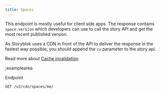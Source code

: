 ```yaml
---
title: Spaces
---
```


This endpoint is mostly useful for client side apps. The response contains `space.version` which developers can use to call the story API and get the most recent published version.

As Storyblok uses a CDN in front of the API to deliver the response in the fastest way possible, you should append the `cv` parameter to the story api.

Read more about [Cache invalidation](#cache-invalidation)

;examplearea

Endpoint

```bash
GET /v2/cdn/spaces/me/
```
